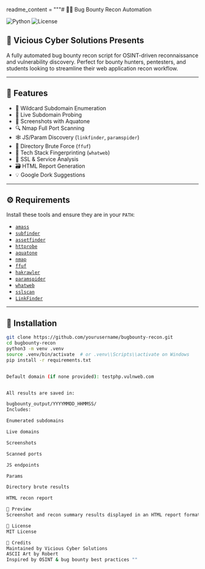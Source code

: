 readme_content = """# 🕵️‍♂️ Bug Bounty Recon Automation

![Python](https://img.shields.io/badge/Made%20with-Python-blue?style=flat-square)
![License](https://img.shields.io/badge/License-MIT-green?style=flat-square)

## 🔐 Vicious Cyber Solutions Presents

A fully automated bug bounty recon script for OSINT-driven reconnaissance and vulnerability discovery. Perfect for bounty hunters, pentesters, and students looking to streamline their web application recon workflow.

---

## 📜 Features

- 🎯 Wildcard Subdomain Enumeration
- 🧪 Live Subdomain Probing
- 📸 Screenshots with Aquatone
- 🔍 Nmap Full Port Scanning
- 🕸️ JS/Param Discovery (`linkfinder`, `paramspider`)
- 📂 Directory Brute Force (`ffuf`)
- 🔎 Tech Stack Fingerprinting (`whatweb`)
- 🧾 SSL & Service Analysis
- 🗃️ HTML Report Generation
- 💡 Google Dork Suggestions

---

## ⚙️ Requirements

Install these tools and ensure they are in your `PATH`:

- [`amass`](https://github.com/owasp-amass/amass)
- [`subfinder`](https://github.com/projectdiscovery/subfinder)
- [`assetfinder`](https://github.com/tomnomnom/assetfinder)
- [`httprobe`](https://github.com/tomnomnom/httprobe)
- [`aquatone`](https://github.com/michenriksen/aquatone)
- [`nmap`](https://nmap.org)
- [`ffuf`](https://github.com/ffuf/ffuf)
- [`hakrawler`](https://github.com/hakluke/hakrawler)
- [`paramspider`](https://github.com/devanshbatham/paramspider)
- [`whatweb`](https://github.com/urbanadventurer/WhatWeb)
- [`sslscan`](https://github.com/rbsec/sslscan)
- [`LinkFinder`](https://github.com/GerbenJavado/LinkFinder)

---

## 🧪 Installation

```bash
git clone https://github.com/yourusername/bugbounty-recon.git
cd bugbounty-recon
python3 -m venv .venv
source .venv/bin/activate  # or .venv\\Scripts\\activate on Windows
pip install -r requirements.txt


Default domain (if none provided): testphp.vulnweb.com


All results are saved in:

bugbounty_output/YYYYMMDD_HHMMSS/
Includes:

Enumerated subdomains

Live domains

Screenshots

Scanned ports

JS endpoints

Params

Directory brute results

HTML recon report

📸 Preview
Screenshot and recon summary results displayed in an HTML report format.

📄 License
MIT License

💬 Credits
Maintained by Vicious Cyber Solutions
ASCII Art by Robert
Inspired by OSINT & bug bounty best practices ""



